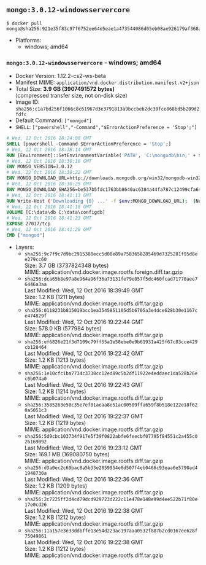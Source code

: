 ## `mongo:3.0.12-windowsservercore`

```console
$ docker pull mongo@sha256:921e35f83c97f6752ee64e5eae1a473544086d05eb08ae926179af368a30e9e6
```

-	Platforms:
	-	windows; amd64

### `mongo:3.0.12-windowsservercore` - windows; amd64

-	Docker Version: 1.12.2-cs2-ws-beta
-	Manifest MIME: `application/vnd.docker.distribution.manifest.v2+json`
-	Total Size: **3.9 GB (3907491572 bytes)**  
	(compressed transfer size, not on-disk size)
-	Image ID: `sha256:c1a7bd256f1066c8c61967d3e3791813a9bccbeb2dc30fce868bd5b209d2fdfc`
-	Default Command: `["mongod"]`
-	`SHELL`: `["powershell","-Command","$ErrorActionPreference = 'Stop';"]`

```dockerfile
# Wed, 12 Oct 2016 18:24:08 GMT
SHELL [powershell -Command $ErrorActionPreference = 'Stop';]
# Wed, 12 Oct 2016 18:38:14 GMT
RUN [Environment]::SetEnvironmentVariable('PATH', 'C:\mongodb\bin;' + $env:PATH, [EnvironmentVariableTarget]::Machine);
# Wed, 12 Oct 2016 18:38:18 GMT
ENV MONGO_VERSION=3.0.12
# Wed, 12 Oct 2016 18:38:22 GMT
ENV MONGO_DOWNLOAD_URL=http://downloads.mongodb.org/win32/mongodb-win32-x86_64-2008plus-ssl-3.0.12-signed.msi
# Wed, 12 Oct 2016 18:38:25 GMT
ENV MONGO_DOWNLOAD_SHA256=be537b5fdc1763bb8640ac6384a44fa787c12499cfa648338c0695c5752de18a
# Wed, 12 Oct 2016 18:41:13 GMT
RUN Write-Host ('Downloading {0} ...' -f $env:MONGO_DOWNLOAD_URL); 	(New-Object System.Net.WebClient).DownloadFile($env:MONGO_DOWNLOAD_URL, 'mongo.msi'); 		Write-Host ('Verifying sha256 ({0}) ...' -f $env:MONGO_DOWNLOAD_SHA256); 	if ((Get-FileHash mongo.msi -Algorithm sha256).Hash -ne $env:MONGO_DOWNLOAD_SHA256) { 		Write-Host 'FAILED!'; 		exit 1; 	}; 		Write-Host 'Installing ...'; 	Start-Process msiexec -Wait 		-ArgumentList @( 			'/i', 			'mongo.msi', 			'/quiet', 			'/qn', 			'INSTALLLOCATION=C:\mongodb', 			'ADDLOCAL=all' 		); 		Write-Host 'Verifying install ...'; 	Write-Host '  mongo --version'; mongo --version; 	Write-Host '  mongod --version'; mongod --version; 		Write-Host 'Removing ...'; 	Remove-Item mongo.msi -Force; 		Write-Host 'Complete.';
# Wed, 12 Oct 2016 18:41:18 GMT
VOLUME [C:\data\db C:\data\configdb]
# Wed, 12 Oct 2016 18:41:23 GMT
EXPOSE 27017/tcp
# Wed, 12 Oct 2016 18:41:28 GMT
CMD ["mongod"]
```

-	Layers:
	-	`sha256:9c7f9c7d9bc2915388ecc5d08e89a7583658285469d7325281f95d8ee279cc60`  
		Size: 3.7 GB (3737824348 bytes)  
		MIME: application/vnd.docker.image.rootfs.foreign.diff.tar.gzip
	-	`sha256:dca65b8e97a8e964a96f36a73131fe79e057f5dc460fcad71770aee76446a3aa`  
		Last Modified: Wed, 12 Oct 2016 18:39:49 GMT  
		Size: 1.2 KB (1211 bytes)  
		MIME: application/vnd.docker.image.rootfs.diff.tar.gzip
	-	`sha256:0118231b815019bcc1ea3545851105d5b6705a3e4dce628b30e1167ce474829f`  
		Last Modified: Wed, 12 Oct 2016 19:22:44 GMT  
		Size: 578.0 KB (577984 bytes)  
		MIME: application/vnd.docker.image.rootfs.diff.tar.gzip
	-	`sha256:ef6826e21f3d7109c79ff55a1e58ebe0e9b61931a425f67c83cce429cb128464`  
		Last Modified: Wed, 12 Oct 2016 19:22:42 GMT  
		Size: 1.2 KB (1213 bytes)  
		MIME: application/vnd.docker.image.rootfs.diff.tar.gzip
	-	`sha256:1e10cfc1ba7734c3738cc12ed89c5b2df11922e4eddaec1da528b26ec0b074a0`  
		Last Modified: Wed, 12 Oct 2016 19:22:43 GMT  
		Size: 1.2 KB (1214 bytes)  
		MIME: application/vnd.docker.image.rootfs.diff.tar.gzip
	-	`sha256:3585263e50c35e7ef01aeaa8e51ac00509ffa659f8b518e122e18f620a5051c3`  
		Last Modified: Wed, 12 Oct 2016 19:22:37 GMT  
		Size: 1.2 KB (1219 bytes)  
		MIME: application/vnd.docker.image.rootfs.diff.tar.gzip
	-	`sha256:5d9cbc103734f917e5f39f0822abfe6feecbf07795f84551c2a455c026169092`  
		Last Modified: Wed, 12 Oct 2016 19:23:12 GMT  
		Size: 169.1 MB (169080750 bytes)  
		MIME: application/vnd.docker.image.rootfs.diff.tar.gzip
	-	`sha256:d3a0ec2c69bac8a5b33e2859954e8d507f4eb0466c93eaa6e5790ad41948730a`  
		Last Modified: Wed, 12 Oct 2016 19:22:36 GMT  
		Size: 1.2 KB (1209 bytes)  
		MIME: application/vnd.docker.image.rootfs.diff.tar.gzip
	-	`sha256:2c7225ff2d4cd79dcd929723d222c11e478e148e99d4ee522b71f80e17e0cd26`  
		Last Modified: Wed, 12 Oct 2016 19:22:38 GMT  
		Size: 1.2 KB (1212 bytes)  
		MIME: application/vnd.docker.image.rootfs.diff.tar.gzip
	-	`sha256:11a157e3e33ddbffe13e54d223ac197aaa0532f887b2cd0167ee628f75049861`  
		Last Modified: Wed, 12 Oct 2016 19:22:38 GMT  
		Size: 1.2 KB (1212 bytes)  
		MIME: application/vnd.docker.image.rootfs.diff.tar.gzip
